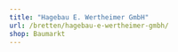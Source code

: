 ```yaml
---
title: "Hagebau E. Wertheimer GmbH"
url: /bretten/hagebau-e-wertheimer-gmbh/
shop: Baumarkt
---
```

